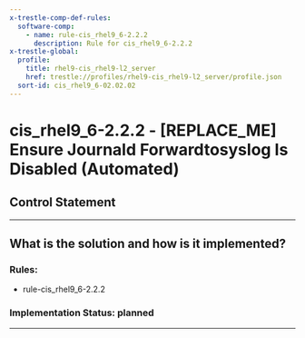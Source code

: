 ```yaml
---
x-trestle-comp-def-rules:
  software-comp:
    - name: rule-cis_rhel9_6-2.2.2
      description: Rule for cis_rhel9_6-2.2.2
x-trestle-global:
  profile:
    title: rhel9-cis_rhel9-l2_server
    href: trestle://profiles/rhel9-cis_rhel9-l2_server/profile.json
  sort-id: cis_rhel9_6-02.02.02
---
```


# cis_rhel9_6-2.2.2 - \[REPLACE_ME\] Ensure Journald Forwardtosyslog Is Disabled (Automated)

## Control Statement

______________________________________________________________________

## What is the solution and how is it implemented?

<!-- For implementation status enter one of: implemented, partial, planned, alternative, not-applicable -->

<!-- Note that the list of rules under ### Rules: is read-only and changes will not be captured after assembly to JSON -->

<!-- Add control implementation description here for control: cis_rhel9_6-2.2.2 -->

### Rules:

  - rule-cis_rhel9_6-2.2.2

### Implementation Status: planned

______________________________________________________________________
